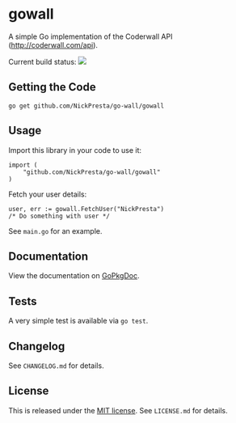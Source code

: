 # gowall

A simple Go implementation of the Coderwall API (http://coderwall.com/api).

Current build status: <a href="http://goci.me/project/github.com/NickPresta/go-wall">
    <img src="http://goci.me/project/image/github.com/NickPresta/go-wall" />
</a>

## Getting the Code

    go get github.com/NickPresta/go-wall/gowall

## Usage

Import this library in your code to use it:

    import (
        "github.com/NickPresta/go-wall/gowall"
    )

Fetch your user details:

    user, err := gowall.FetchUser("NickPresta")
    /* Do something with user */

See `main.go` for an example.

## Documentation

View the documentation on
[GoPkgDoc](http://go.pkgdoc.org/github.com/NickPresta/go-wall/gowall).

## Tests

A very simple test is available via `go test`.

## Changelog

See `CHANGELOG.md` for details.

## License

This is released under the
[MIT license](http://www.opensource.org/licenses/mit-license.php).
See `LICENSE.md` for details.
